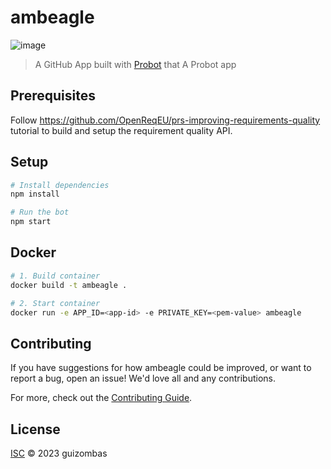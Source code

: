 # ambeagle

![image](https://github.com/guizombas/ambeagle/assets/63319368/c1c3da18-8d4a-430f-bd70-23b62eabdb34)

> A GitHub App built with [Probot](https://github.com/probot/probot) that A Probot app

## Prerequisites

Follow https://github.com/OpenReqEU/prs-improving-requirements-quality tutorial to build and setup the requirement quality API. 

## Setup

```sh
# Install dependencies
npm install

# Run the bot
npm start
```

## Docker

```sh
# 1. Build container
docker build -t ambeagle .

# 2. Start container
docker run -e APP_ID=<app-id> -e PRIVATE_KEY=<pem-value> ambeagle
```

## Contributing

If you have suggestions for how ambeagle could be improved, or want to report a bug, open an issue! We'd love all and any contributions.

For more, check out the [Contributing Guide](CONTRIBUTING.md).

## License

[ISC](LICENSE) © 2023 guizombas
